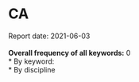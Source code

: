 <h1>CA</h1>Report date: 2021-06-03<br><br><b>Overall frequency of all keywords:</b> 0  <br>* By keyword: <br />* By discipline